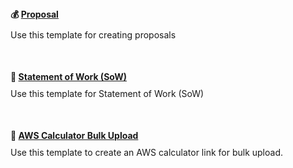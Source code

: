 <div style="display: grid; grid-template-columns: repeat(auto-fit, minmax(250px, 1fr)); gap: 16px; margin: 24px 0;">
  <div style="background: var(--vp-c-bg-soft); padding: 16px; border-radius: 8px; border: 1px solid var(--vp-c-divider);">
    <h4 style="margin: 0 0 8px 0; color: var(--vp-c-brand);">💰 <a href="https://ecvcorp-my.sharepoint.com/:p:/r/personal/homer_alvero_ecloudvalley_com/Documents/100%20Customers/Templates/ECV%20Professional%20Services%20-%20Solution%20Proposal%20Template%20v2025-0203%20(2).pptx?d=wf7d588be5e85489c9fef3207c1f92915&csf=1&web=1&e=hOVa8X">Proposal</a></h4>
    <p style="margin: 0; font-size: 14px; line-height: 1.5;">Use this template for creating proposals</p>
  </div>
  
  <div style="background: var(--vp-c-bg-soft); padding: 16px; border-radius: 8px; border: 1px solid var(--vp-c-divider);">
    <h4 style="margin: 0 0 8px 0; color: var(--vp-c-brand);">🎯 <a href="https://ecvcorp-my.sharepoint.com/:w:/r/personal/homer_alvero_ecloudvalley_com/Documents/100%20Customers/Templates/ECV%20Professional%20Services%20SOW%20Template%20-%20v2025-0203.docx?d=w10d9088e65984b01a1169cc273a6c9ed&csf=1&web=1&e=QJzLaQ">Statement of Work (SoW)</a></h4>
    <p style="margin: 0; font-size: 14px; line-height: 1.5;">Use this template for Statement of Work (SoW)</p>
  </div>

  <div style="background: var(--vp-c-bg-soft); padding: 16px; border-radius: 8px; border: 1px solid var(--vp-c-divider);">
    <h4 style="margin: 0 0 8px 0; color: var(--vp-c-brand);">🚀 <a href="">AWS Calculator Bulk Upload</a></h4>
    <p style="margin: 0; font-size: 14px; line-height: 1.5;">Use this template to create an AWS calculator link for bulk upload.</p>
  </div>
<!--  
  <div style="background: var(--vp-c-bg-soft); padding: 16px; border-radius: 8px; border: 1px solid var(--vp-c-divider);">
    <h4 style="margin: 0 0 8px 0; color: var(--vp-c-brand);">🧠 Advanced Reasoning</h4>
    <p style="margin: 0; font-size: 14px; line-height: 1.5;">Gain a different analytical perspective for sophisticated analysis of complex information.</p>
  </div>
  
  <div style="background: var(--vp-c-bg-soft); padding: 16px; border-radius: 8px; border: 1px solid var(--vp-c-divider);">
    <h4 style="margin: 0 0 8px 0; color: var(--vp-c-brand);">🔒 Privacy First</h4>
    <p style="margin: 0; font-size: 14px; line-height: 1.5;">Open-source and telemetry-free. Committed to transparency and responsible AI.</p>
  </div>
-->
</div>
